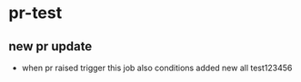 # pr-test

## new pr update

- when pr raised trigger this job also conditions added new all test123456